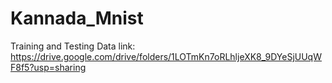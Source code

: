 # Kannada_Mnist

Training and Testing Data link:
https://drive.google.com/drive/folders/1LOTmKn7oRLhljeXK8_9DYeSjUUqWF8f5?usp=sharing
